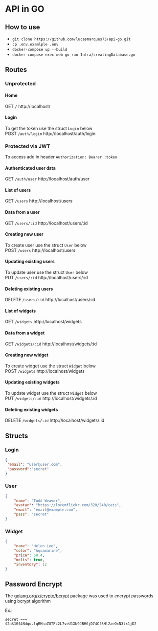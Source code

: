 # API in GO

## How to use

- `git clone https://github.com/lucasmarques73/api-go.git`
- `cp .env.examlple .env`
- `docker-compose up --build`
- `docker-compose exec web go run Infra/creatingDatabase.go`

## Routes

### Unprotected

#### Home
GET `/` http://localhost/
#### Login
To get the token use the struct `Login` below  
POST `/auth/login` http://localhost/auth/login

### Protected via JWT

To access add in header
`Authorization: Bearer :token`

#### Authenticated user data
GET `/auth/user` http://localhost/auth/user

#### List of users
GET `/users` http://localhost/users

#### Data from a user

GET `/users/:id` http://localhost/users/:id

#### Creating new user
To create user use the struct `User` below  
POST `/users` http://localhost/users

#### Updating existing users
To update user use the struct `User` below  
PUT `/users/:id` http://localhost/users/:id

#### Deleting existing users
DELETE `/users/:id` http://localhost/users/:id

#### List of widgets
GET `/widgets` http://localhost/widgets

#### Data from a widget
GET `/widgets/:id` http://localhost/widgets/:id

#### Creating new widget
To create widget use the struct `Widget` below  
POST `/widgets` http://localhost/widgets

#### Updating existing widgets
To update widget use the struct `Widget` below  
PUT `/widgets/:id` http://localhost/widgets/:id

#### Deleting existing widgets
DELETE `/widgets/:id` http://localhost/widgets/:id

## Structs

### Login
```JSON
{
 "email": "user@user.com",
 "password":"secret"
}
```

### User

```JSON
{
    "name": "Todd Weaver",
    "avatar": "https://loremflickr.com/320/240/cats",
    "email": "email@example.com",
    "pass": "secret"
}
```

### Widget
```JSON
{
    "name": "Helen Lee",
    "color": "Aquamarine",
    "price": 60.4,
    "melts": true,
    "inventory": 12
}
```

## Password Encrypt

The [golang.org/x/crypto/bcrypt](golang.org/x/crypto/bcrypt) package was used to encrypt passwords using bcrypt algorithm

Ex.:
```
secret === $2a$10$4Ndqo.lqBHhaZUTPc2L7veU1Xb9JBHGjD74CfSHl2aeOxN3tx1jD2
```
